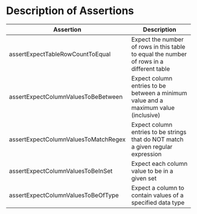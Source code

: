 # Description of Assertions

|  Assertion | Description | 
| ------------- | ------------- | 
| assertExpectTableRowCountToEqual | Expect the number of rows in this table to equal the number of rows in a different table |
| assertExpectColumnValuesToBeBetween | Expect column entries to be between a minimum value and a maximum value (inclusive) |
| assertExpectColumnValuesToMatchRegex | Expect column entries to be strings that do NOT match a given regular expression |
| assertExpectColumnValuesToBeInSet | Expect each column value to be in a given set |
| assertExpectColumnValuesToBeOfType | Expect a column to contain values of a specified data type |